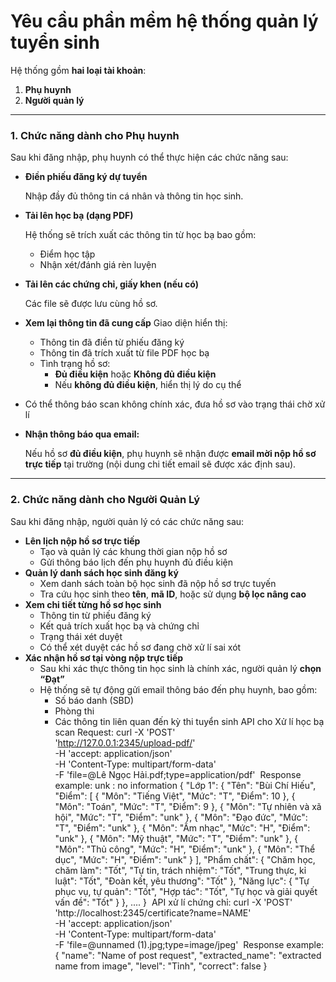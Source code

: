 # **Yêu cầu phần mềm hệ thống quản lý tuyển sinh**

Hệ thống gồm **hai loại tài khoản**:

1. **Phụ huynh**
2. **Người quản lý**

---

### **1. Chức năng dành cho Phụ huynh**

Sau khi đăng nhập, phụ huynh có thể thực hiện các chức năng sau:

- **Điền phiếu đăng ký dự tuyển**
    
    Nhập đầy đủ thông tin cá nhân và thông tin học sinh.
    
- **Tải lên học bạ (dạng PDF)**
    
    Hệ thống sẽ trích xuất các thông tin từ học bạ bao gồm:
    
    - Điểm học tập
    - Nhận xét/đánh giá rèn luyện
- **Tải lên các chứng chỉ, giấy khen (nếu có)**
    
    Các file sẽ được lưu cùng hồ sơ.
    
- **Xem lại thông tin đã cung cấp**
    Giao diện hiển thị:
    
    - Thông tin đã điền từ phiếu đăng ký
    - Thông tin đã trích xuất từ file PDF học bạ
    - Tình trạng hồ sơ:
        - **Đủ điều kiện** hoặc **Không đủ điều kiện**
        - Nếu **không đủ điều kiện**, hiển thị lý do cụ thể
- Có thể thông báo scan không chính xác, đưa hồ sơ vào trạng thái chờ xử lí
- **Nhận thông báo qua email:**
    
    Nếu hồ sơ **đủ điều kiện**, phụ huynh sẽ nhận được **email mời nộp hồ sơ trực tiếp** tại trường (nội dung chi tiết email sẽ được xác định sau).
    

---

### **2. Chức năng dành cho Người Quản Lý**

Sau khi đăng nhập, người quản lý có các chức năng sau:

- **Lên lịch nộp hồ sơ trực tiếp**
    - Tạo và quản lý các khung thời gian nộp hồ sơ
    - Gửi thông báo lịch đến phụ huynh đủ điều kiện
- **Quản lý danh sách học sinh đăng ký**
    - Xem danh sách toàn bộ học sinh đã nộp hồ sơ trực tuyến
    - Tra cứu học sinh theo **tên**, **mã ID**, hoặc sử dụng **bộ lọc nâng cao**
- **Xem chi tiết từng hồ sơ học sinh**
    - Thông tin từ phiếu đăng ký
    - Kết quả trích xuất học bạ và chứng chỉ
    - Trạng thái xét duyệt
    - Có thể xét duyệt các hồ sơ đang chờ xử lí sai xót
- **Xác nhận hồ sơ tại vòng nộp trực tiếp**
    - Sau khi xác thực thông tin học sinh là chính xác, người quản lý **chọn “Đạt”**
    - Hệ thống sẽ tự động gửi email thông báo đến phụ huynh, bao gồm:
        - Số báo danh (SBD)
        - Phòng thi
        - Các thông tin liên quan đến kỳ thi tuyển sinh
API cho Xử lí học bạ scan
Request:
curl -X 'POST' \
  'http://127.0.0.1:2345/upload-pdf/' \
  -H 'accept: application/json' \
  -H 'Content-Type: multipart/form-data' \
  -F 'file=@Lê Ngọc Hải.pdf;type=application/pdf'
​
Response example: unk : no information
{
  "Lớp 1": {
    "Tên": "Bùi Chí Hiếu",
    "Điểm": [
      {
        "Môn": "Tiếng Việt",
        "Mức": "T",
        "Điểm": 10
      },
      {
        "Môn": "Toán",
        "Mức": "T",
        "Điểm": 9
      },
      {
        "Môn": "Tự nhiên và xã hội",
        "Mức": "T",
        "Điểm": "unk"
      },
      {
        "Môn": "Đạo đức",
        "Mức": "T",
        "Điểm": "unk"
      },
      {
        "Môn": "Âm nhạc",
        "Mức": "H",
        "Điểm": "unk"
      },
      {
        "Môn": "Mỹ thuật",
        "Mức": "T",
        "Điểm": "unk"
      },
      {
        "Môn": "Thủ công",
        "Mức": "H",
        "Điểm": "unk"
      },
      {
        "Môn": "Thể dục",
        "Mức": "H",
        "Điểm": "unk"
      }
    ],
    "Phẩm chất": {
      "Chăm học, chăm làm": "Tốt",
      "Tự tin, trách nhiệm": "Tốt",
      "Trung thực, kỉ luật": "Tốt",
      "Đoàn kết, yêu thương": "Tốt"
    },
    "Năng lực": {
      "Tự phục vụ, tự quản": "Tốt",
      "Hợp tác": "Tốt",
      "Tự học và giải quyết vấn đề": "Tốt"
    }
  },
	....
}
​
API xử lí chứng chỉ:
curl -X 'POST' \
  'http://localhost:2345/certificate?name=NAME' \
  -H 'accept: application/json' \
  -H 'Content-Type: multipart/form-data' \
  -F 'file=@unnamed (1).jpg;type=image/jpeg'
​
Response example:
{
  "name": "Name of post request", 
  "extracted_name": "extracted name from image",
  "level": "Tỉnh",
  "correct": false
}
